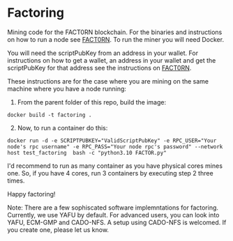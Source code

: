 # Factoring
Mining code for the FACT0RN blockchain. For the binaries and instructions on how to run a node see [FACT0RN](https://github.com/FACT0RN/FACT0RN). To run the miner you will need Docker. 

You will need the scriptPubKey from an address in your wallet. For instructions on how to get a wallet, 
an address in your wallet and get the scriptPubKey for that address see the instructions on [FACT0RN](https://github.com/FACT0RN/FACT0RN).

These instructions are for the case where you are mining on the same machine where you have a node running:

1. From the parent folder of this repo, build the image:
```
docker build -t factoring .
```

2. Now, to run a container do this:

```
docker run -d -e SCRIPTPUBKEY="ValidScriptPubKey" -e RPC_USER="Your node's rpc username" -e RPC_PASS="Your node rpc's password" --network host test_factoring  bash -c "python3.10 FACTOR.py"
```

I'd recommend to run as many container as you have physical cores mines one. So, if you have 4 cores, run 3 containers by executing step 2 three times.


Happy factoring!

Note: There are a few sophiscated software implemntations for factoring. Currently, we use YAFU by default. For advanced users, you can look into YAFU, ECM-GMP and CADO-NFS. A setup using CADO-NFS is welcomed. If you create one, please let us know.
